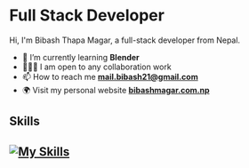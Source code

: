 # Full Stack Developer

Hi, I'm Bibash Thapa Magar, a full-stack developer from Nepal.

- 🌱 I’m currently learning **Blender**
- 🧑‍🤝‍🧑 I am open to any collaboration work
- 📫 How to reach me **[mail.bibash21@gmail.com](mailto:mail.bibash21@gmail.com)**
- 🌍 Visit my personal website **[bibashmagar.com.np](https://bibashmagar.com.np)**

## Skills
[![My Skills](https://skillicons.dev/icons?i=html,css,js,ts,react,scss,tailwindcss,redux,nodejs,express,mongodb,flutter,nextjs,nestjs,prisma,mysql,postgresql,git,postman,figma,blender)](https://skillicons.dev)
---